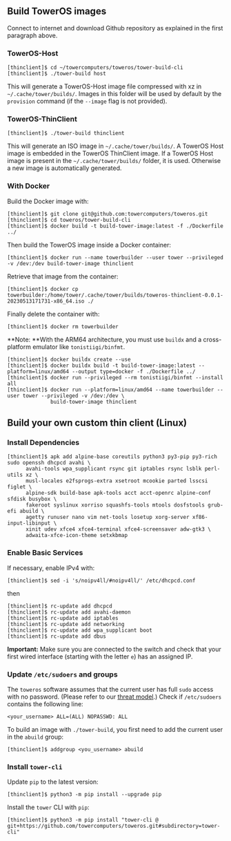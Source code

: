 ## Build TowerOS images

Connect to internet and download Github repository as explained in the first paragraph above.

### TowerOS-Host

```
[thinclient]$ cd ~/towercomputers/toweros/tower-build-cli
[thinclient]$ ./tower-build host
```

This will generate a TowerOS-Host image file compressed with xz in `~/.cache/tower/builds/`. Images in this folder will be used by default by the `provision` command (if the `--image` flag is not provided).

### TowerOS-ThinClient

```
[thinclient]$ ./tower-build thinclient
```

This will generate an ISO image in `~/.cache/tower/builds/`. A TowerOS Host image is embedded in the TowerOS ThinClient image. If a TowerOS Host image is present in the `~/.cache/tower/builds/` folder, it is used. Otherwise a new image is automatically generated.

### With Docker

Build the Docker image with:

```
[thinclient]$ git clone git@github.com:towercomputers/toweros.git
[thinclient]$ cd toweros/tower-build-cli
[thinclient]$ docker build -t build-tower-image:latest -f ./Dockerfile ../
```

Then build the TowerOS image inside a Docker container:

```
[thinclient]$ docker run --name towerbuilder --user tower --privileged -v /dev:/dev build-tower-image thinclient
```

Retrieve that image from the container:

```
[thinclient]$ docker cp towerbuilder:/home/tower/.cache/tower/builds/toweros-thinclient-0.0.1-20230513171731-x86_64.iso ./
```

Finally delete the container with:

```
[thinclient]$ docker rm towerbuilder
```

**Note: **With the ARM64 architecture, you must use `buildx` and a cross-platform emulator like `tonistiigi/binfmt`.

```
[thinclient]$ docker buildx create --use
[thinclient]$ docker buildx build -t build-tower-image:latest --platform=linux/amd64 --output type=docker -f ./Dockerfile ../
[thinclient]$ docker run --privileged --rm tonistiigi/binfmt --install all
[thinclient]$ docker run --platform=linux/amd64 --name towerbuilder --user tower --privileged -v /dev:/dev \
              build-tower-image thinclient
```

## Build your own custom thin client (Linux)

### Install Dependencies

```
[thinclient]$ apk add alpine-base coreutils python3 py3-pip py3-rich sudo openssh dhcpcd avahi \
      avahi-tools wpa_supplicant rsync git iptables rsync lsblk perl-utils xz \
      musl-locales e2fsprogs-extra xsetroot mcookie parted lsscsi figlet \
      alpine-sdk build-base apk-tools acct acct-openrc alpine-conf sfdisk busybox \
      fakeroot syslinux xorriso squashfs-tools mtools dosfstools grub-efi abuild \
      agetty runuser nano vim net-tools losetup xorg-server xf86-input-libinput \
      xinit udev xfce4 xfce4-terminal xfce4-screensaver adw-gtk3 \
      adwaita-xfce-icon-theme setxkbmap
```

### Enable Basic Services

If necessary, enable IPv4 with:

```
[thinclient]$ sed -i 's/noipv4ll/#noipv4ll/' /etc/dhcpcd.conf
```

then

```
[thinclient]$ rc-update add dhcpcd
[thinclient]$ rc-update add avahi-daemon
[thinclient]$ rc-update add iptables
[thinclient]$ rc-update add networking
[thinclient]$ rc-update add wpa_supplicant boot
[thinclient]$ rc-update add dbus
```

**Important:** Make sure you are connected to the switch and check that your first wired interface (starting with the letter `e`) has an assigned IP.

### Update `/etc/sudoers` and groups

The `toweros` software assumes that the current user has full `sudo` access with no password. (Please refer to our [threat model](security.md).) Check if `/etc/sudoers` contains the following line:

```
<your_username> ALL=(ALL) NOPASSWD: ALL
```

To build an image with `./tower-build`, you first need to add the current user in the `abuild` group:

```
[thinclient]$ addgroup <you_username> abuild
```

### Install `tower-cli`

Update `pip` to the latest version:

```
[thinclient]$ python3 -m pip install --upgrade pip
```

Install the `tower` CLI with `pip`:

```
[thinclient]$ python3 -m pip install "tower-cli @ git+https://github.com/towercomputers/toweros.git#subdirectory=tower-cli"
```
